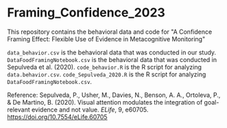 # Framing_Confidence_2023
 This repository contains the behavioral data and code for "A Confidence Framing Effect: Flexible Use of Evidence in Metacognitive Monitoring"
 
 `data_behavior.csv` is the behavioral data that was conducted in our study. 
 `DataFoodFramingNotebook.csv` is the behavioral data that was conducted in Sepulveda et al. (2020).
`code_behavior.R` is the R script for analyzing `data.behavior.csv`.
`code_Sepulveda_2020.R` is the R script for analyzing `DataFoodFramingNotebook.csv`.

Reference: Sepulveda, P., Usher, M., Davies, N., Benson, A. A., Ortoleva, P., & De Martino, B. (2020). Visual attention modulates the integration of goal-relevant evidence and not value. _ELife_, 9, e60705. https://doi.org/10.7554/eLife.60705

